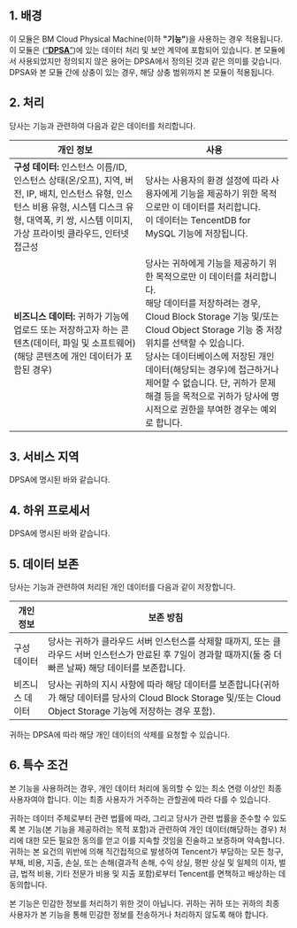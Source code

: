 ## 1\. 배경

이 모듈은 BM Cloud Physical Machine(이하 **"기능"**)을 사용하는 경우 적용됩니다. 이 모듈은 ([“**DPSA**”](https://intl.cloud.tencent.com/document/product/301/17347))에 있는 데이터 처리 및 보안 계약에 포함되어 있습니다. 본 모듈에서 사용되었지만 정의되지 않은 용어는 DPSA에서 정의된 것과 같은 의미를 갖습니다. DPSA와 본 모듈 간에 상충이 있는 경우, 해당 상충 범위까지 본 모듈이 적용됩니다.

## 2\. 처리

당사는 기능과 관련하여 다음과 같은 데이터를 처리합니다.

| **개인 정보**                                     | **사용**                                                      |
| ------------------------------------------------------------ | ------------------------------------------------------------ |
| **구성 데이터:** 인스턴스 이름/ID, 인스턴스 상태(온/오프), 지역, 버전, IP, 배치, 인스턴스 유형, 인스턴스 비용 유형, 시스템 디스크 유형, 대역폭, 키 쌍, 시스템 이미지, 가상 프라이빗 클라우드, 인터넷 접근성 | 당사는 사용자의 환경 설정에 따라 사용자에게 기능을 제공하기 위한 목적으로만 이 데이터를 처리합니다.<br/>이 데이터는 TencentDB for MySQL 기능에 저장됩니다. |
| **비즈니스 데이터:** 귀하가 기능에 업로드 또는 저장하고자 하는 콘텐츠(데이터, 파일 및 소프트웨어) (해당 콘텐츠에 개인 데이터가 포함된 경우) | 당사는 귀하에게 기능을 제공하기 위한 목적으로만 이 데이터를 처리합니다.<br/>해당 데이터를 저장하려는 경우, Cloud Block Storage 기능 및/또는 Cloud Object Storage 기능 중 저장 위치를 선택할 수 있습니다.<br/>당사는 데이터베이스에 저장된 개인 데이터(해당되는 경우)에 접근하거나 제어할 수 없습니다. 단, 귀하가 문제 해결 등을 목적으로 귀하가 당사에 명시적으로 권한을 부여한 경우는 예외로 합니다. |

## 3\. 서비스 지역

DPSA에 명시된 바와 같습니다.

## 4\. 하위 프로세서

DPSA에 명시된 바와 같습니다.

## 5\. 데이터 보존

당사는 기능과 관련하여 처리된 개인 데이터를 다음과 같이 저장합니다.

| **개인 정보** | **보존 방침**                                         |
| ------------------------ | ------------------------------------------------------------ |
| 구성 데이터       | 당사는 귀하가 클라우드 서버 인스턴스를 삭제할 때까지, 또는 클라우드 서버 인스턴스가 만료된 후 7일이 경과할 때까지(둘 중 더 빠른 날짜) 해당 데이터를 보존합니다. |
| 비즈니스 데이터            | 당사는 귀하의 지시 사항에 따라 해당 데이터를 보존합니다(귀하가 해당 데이터를 당사의 Cloud Block Storage 및/또는 Cloud Object Storage 기능에 저장하는 경우 포함). |

귀하는 DPSA에 따라 해당 개인 데이터의 삭제를 요청할 수 있습니다. 

## 6\. 특수 조건

본 기능을 사용하려는 경우, 개인 데이터 처리에 동의할 수 있는 최소 연령 이상인 최종 사용자여야 합니다. 이는 최종 사용자가 거주하는 관할권에 따라 다를 수 있습니다.

귀하는 데이터 주체로부터 관련 법률에 따라, 그리고 당사가 관련 법률을 준수할 수 있도록 본 기능(본 기능을 제공하려는 목적 포함)과 관련하여 개인 데이터(해당하는 경우) 처리에 대한 모든 필요한 동의를 얻고 이를 지속할 것임을 진술하고 보증하며 약속합니다. 귀하는 본 요건의 위반에 의해 직간접적으로 발생하여 Tencent가 부담하는 모든 청구, 부채, 비용, 지출, 손실, 또는 손해(결과적 손해, 수익 상실, 평판 상실 및 일체의 이자, 벌금, 법적 비용, 기타 전문가 비용 및 지출 포함)로부터 Tencent를 면책하고 배상하는 데 동의합니다.


본 기능은 민감한 정보를 처리하기 위한 것이 아닙니다. 귀하는 귀하 또는 귀하의 최종 사용자가 본 기능을 통해 민감한 정보를 전송하거나 처리하지 않도록 해야 합니다.
